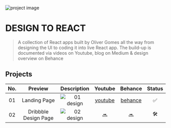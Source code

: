 ![project image](https://raw.githubusercontent.com/oliver-gomes/design-to-react/master/images/react%20design.png)

# DESIGN TO REACT

> A collection of React apps built by Oliver Gomes all the way from designing the UI to coding it into live React app. The build-up is documented via videos on Youtube, blog on Medium & design overview on Behance

## Projects

| No. |       Preview        |                                            Description                                            |    Youtube     |       Behance       | Status |
| :-: | :------------------: | :-----------------------------------------------------------------------------------------------: | :------------: | :-----------------: | :----: |
| 01  |     Landing Page     | ![01 design](https://raw.githubusercontent.com/oliver-gomes/design-to-react/master/images/01.png) | [youtube][yt1] | [behance][behance1] |   ✅   |
| 02  | Dribbble Design Page | ![02 design](https://raw.githubusercontent.com/oliver-gomes/design-to-react/master/images/02.png) |       🔜       |         🔜          |   🛠    |

[//]: # "These are reference links used in the body of this note and get stripped out when the markdown processor does its job. There is no need to format nicely because it shouldn't be seen. Thanks SO - http://stackoverflow.com/questions/4823468/store-comments-in-markdown-syntax"
[yt1]: https://www.youtube.com/watch?v=9yO2bhMKEjA
[behance1]: https://www.behance.net/gallery/76714199/Design-to-React-01-Landing-Page
